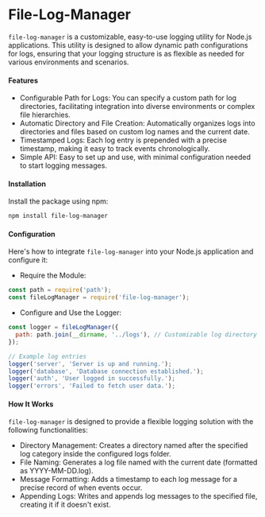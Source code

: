 # File-Log-Manager

`file-log-manager` is a customizable, easy-to-use logging utility for Node.js applications. This utility is designed to allow dynamic path configurations for logs, ensuring that your logging structure is as flexible as needed for various environments and scenarios.

#### Features

- Configurable Path for Logs: You can specify a custom path for log directories, facilitating integration into diverse environments or complex file hierarchies.
- Automatic Directory and File Creation: Automatically organizes logs into directories and files based on custom log names and the current date.
- Timestamped Logs: Each log entry is prepended with a precise timestamp, making it easy to track events chronologically.
- Simple API: Easy to set up and use, with minimal configuration needed to start logging messages.

#### Installation

Install the package using npm:

```bash
npm install file-log-manager
```

#### Configuration

Here's how to integrate `file-log-manager` into your Node.js application and configure it:

- Require the Module:

```javascript
const path = require('path');
const fileLogManager = require('file-log-manager');
```

- Configure and Use the Logger:

```javascript
const logger = fileLogManager({
  path: path.join(__dirname, '../logs'), // Customizable log directory path
});

// Example log entries
logger('server', 'Server is up and running.');
logger('database', 'Database connection established.');
logger('auth', 'User logged in successfully.');
logger('errors', 'Failed to fetch user data.');
```

#### How It Works

`file-log-manager` is designed to provide a flexible logging solution with the following functionalities:

- Directory Management: Creates a directory named after the specified log category inside the configured logs folder.
- File Naming: Generates a log file named with the current date (formatted as YYYY-MM-DD.log).
- Message Formatting: Adds a timestamp to each log message for a precise record of when events occur.
- Appending Logs: Writes and appends log messages to the specified file, creating it if it doesn't exist.